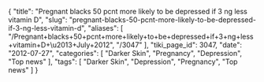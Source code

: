 {
    "title": "Pregnant blacks 50 pcnt more likely to be depressed if 3 ng less vitamin D",
    "slug": "pregnant-blacks-50-pcnt-more-likely-to-be-depressed-if-3-ng-less-vitamin-d",
    "aliases": [
        "/Pregnant+blacks+50+pcnt+more+likely+to+be+depressed+if+3+ng+less+vitamin+D+\u2013+July+2012",
        "/3047"
    ],
    "tiki_page_id": 3047,
    "date": "2012-07-27",
    "categories": [
        "Darker Skin",
        "Pregnancy",
        "Depression",
        "Top news"
    ],
    "tags": [
        "Darker Skin",
        "Depression",
        "Pregnancy",
        "Top news"
    ]
}